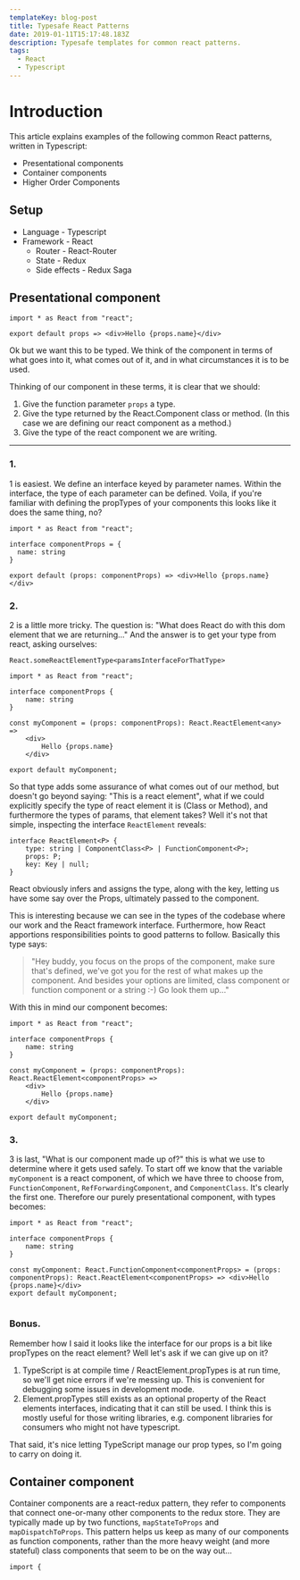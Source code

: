 ```yaml
---
templateKey: blog-post
title: Typesafe React Patterns
date: 2019-01-11T15:17:48.183Z
description: Typesafe templates for common react patterns.
tags:
  - React
  - Typescript
---
```

# Introduction

This article explains examples of the following common React patterns, written in Typescript:

* Presentational components
* Container components
* Higher Order Components


## Setup

* Language - Typescript
* Framework - React
  * Router - React-Router
  * State - Redux
  * Side effects -  Redux Saga

## Presentational component
```tsx
import * as React from "react";

export default props => <div>Hello {props.name}</div>
```
Ok but we want this to be typed. We think of the component in terms of what goes into it, what comes out of it, and in what circumstances it is to be used.

Thinking of our component in these terms, it is clear that we should:
1. Give the function parameter `props` a type.
2. Give the type returned by the React.Component class or method. (In this case we are defining our react component as a method.)
3. Give the type of the react component we are writing.


---
### 1.

1 is easiest. We define an interface keyed by parameter names. Within the interface, the type of each parameter can be defined. Voila, if you're familiar with defining the propTypes of your components this looks like it does the same thing, no?

```
import * as React from "react";

interface componentProps = {
  name: string
}

export default (props: componentProps) => <div>Hello {props.name}</div>
```
### 2.
2 is a little more tricky. The question is: "What does React do with this dom element that we are returning..." And the answer is to get your type from react, asking ourselves:

```React.someReactElementType<paramsInterfaceForThatType>```
```
import * as React from "react";

interface componentProps {
    name: string
}

const myComponent = (props: componentProps): React.ReactElement<any> =>
    <div>
        Hello {props.name}
    </div>

export default myComponent;

```

So that type adds some assurance of what comes out of our method, but doesn't go beyond saying: "This is a react element", what if we could explicitly specify the type of react element it is (Class or Method), and furthermore the types of params, that element takes? Well it's not that simple, inspecting the interface `ReactElement` reveals:
```
interface ReactElement<P> {
    type: string | ComponentClass<P> | FunctionComponent<P>;
    props: P;
    key: Key | null;
}
```

React obviously infers and assigns the type, along with the key, letting us have some say over the Props, ultimately passed to the component.

This is interesting because we can see in the types of the codebase where our work and the React framework interface. Furthermore, how React apportions responsibilities points to good patterns to follow. Basically this type says:
 > "Hey buddy, you focus on the props of the component, make sure that's defined, we've got you for the rest of what makes up the component. And besides your options are limited, class component or function component or a string :-) Go look them up..."

With this in mind our component becomes:
```
import * as React from "react";

interface componentProps {
    name: string
}

const myComponent = (props: componentProps): React.ReactElement<componentProps> =>
    <div>
        Hello {props.name}
    </div>

export default myComponent;
```

### 3.
3 is last, "What is our component made up of?" this is what we use to determine where it gets used safely. To start off we know that the variable `myComponent` is a react component, of which we have three to choose from,
`FunctionComponent`, `RefForwardingComponent`, and `ComponentClass`. It's clearly the first one. Therefore our purely presentational component, with types becomes:

```
import * as React from "react";

interface componentProps {
    name: string
}

const myComponent: React.FunctionComponent<componentProps> = (props: componentProps): React.ReactElement<componentProps> => <div>Hello {props.name}</div>
export default myComponent;


```

### Bonus.
Remember how I said it looks like the interface for our props is a bit like propTypes on the react element? Well let's ask if we can give up on it?
1. TypeScript is at compile time / ReactElement.propTypes is at run time, so we'll get nice errors if we're messing up. This is convenient for debugging some issues in development mode.
2. Element.propTypes still exists as an optional property of the React elements interfaces, indicating that it can still be used. I think this is mostly useful for those writing libraries, e.g. component libraries for consumers who might not have typescript.

That said, it's nice letting TypeScript manage our prop types, so I'm going to carry on doing it.


## Container component

Container components are a react-redux pattern, they refer to components that connect one-or-many other components to the redux store. They are typically made up by two functions, `mapStateToProps` and `mapDispatchToProps`. This pattern helps us keep as many of our components as function components, rather than the more heavy weight (and more stateful) class components that seem to be on the way out...

```
import {

